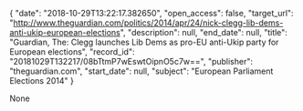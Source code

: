 {
  "date": "2018-10-29T13:22:17.382650", 
  "open_access": false, 
  "target_url": "http://www.theguardian.com/politics/2014/apr/24/nick-clegg-lib-dems-anti-ukip-european-elections", 
  "description": null, 
  "end_date": null, 
  "title": "Guardian, The: Clegg launches Lib Dems as pro-EU anti-Ukip party for European elections", 
  "record_id": "20181029T132217/08bTtmP7wEswtOipnO5c7w==", 
  "publisher": "theguardian.com", 
  "start_date": null, 
  "subject": "European Parliament Elections 2014"
}

None
